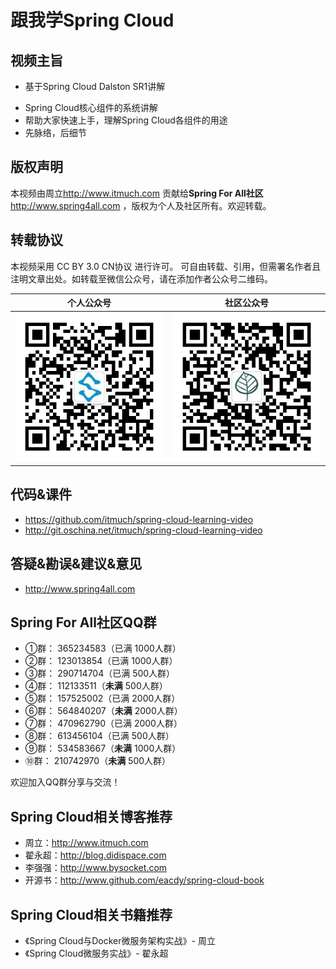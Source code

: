 

# 跟我学Spring Cloud



## 视频主旨

* 基于Spring Cloud Dalston SR1讲解

- Spring Cloud核心组件的系统讲解
- 帮助大家快速上手，理解Spring Cloud各组件的用途
- 先脉络，后细节





## 版权声明

本视频由周立<http://www.itmuch.com> 贡献给**Spring For All社区**<http://www.spring4all.com> ，版权为个人及社区所有。欢迎转载。



## 转载协议

本视频采用 CC BY 3.0 CN协议 进行许可。 可自由转载、引用，但需署名作者且注明文章出处。如转载至微信公众号，请在添加作者公众号二维码。

|           个人公众号            |           社区公众号            |
| :------------------------: | :------------------------: |
| ![个人公众号](images/个人公众号.jpg) | ![社区公众号](images/社区公众号.jpg) |




## 代码&课件

* <https://github.com/itmuch/spring-cloud-learning-video>
* <http://git.oschina.net/itmuch/spring-cloud-learning-video>




## 答疑&勘误&建议&意见

* http://www.spring4all.com




## Spring For All社区QQ群

* ①群： 365234583（已满 1000人群）
* ②群： 123013854（已满 1000人群）
* ③群： 290714704（已满 500人群）
* ④群： 112133511（**未满** 500人群）
* ⑤群： 157525002（已满 2000人群）
* ⑥群： 564840207（**未满** 2000人群）
* ⑦群： 470962790（已满 2000人群）
* ⑧群： 613456104（已满 500人群）
* ⑨群： 534583667（**未满** 1000人群）
* ⑩群： 210742970（**未满** 500人群）

欢迎加入QQ群分享与交流！



## Spring Cloud相关博客推荐

* 周立：<http://www.itmuch.com>
* 翟永超：<http://blog.didispace.com>
* 李强强：<http://www.bysocket.com>
* 开源书：<http://www.github.com/eacdy/spring-cloud-book>





## Spring Cloud相关书籍推荐

* 《Spring Cloud与Docker微服务架构实战》- 周立
* 《Spring Cloud微服务实战》- 翟永超